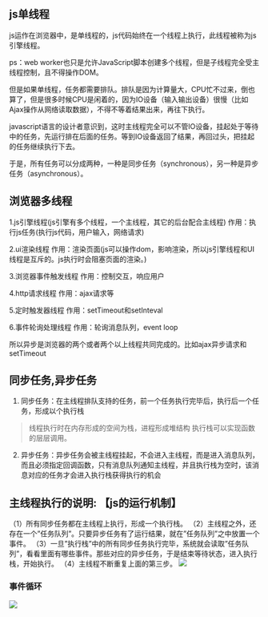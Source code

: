 ## js单线程

js运作在浏览器中，是单线程的，js代码始终在一个线程上执行，此线程被称为js引擎线程。

ps：web worker也只是允许JavaScript脚本创建多个线程，但是子线程完全受主线程控制，且不得操作DOM。

但是如果单线程，任务都需要排队。排队是因为计算量大，CPU忙不过来，倒也算了，但是很多时候CPU是闲着的，因为IO设备（输入输出设备）很慢（比如Ajax操作从网络读取数据），不得不等着结果出来，再往下执行。

javascript语言的设计者意识到，这时主线程完全可以不管IO设备，挂起处于等待中的任务，先运行排在后面的任务。等到IO设备返回了结果，再回过头，把挂起的任务继续执行下去。

于是，所有任务可以分成两种，一种是同步任务（synchronous），另一种是异步任务（asynchronous）。

## 浏览器多线程
1.js引擎线程(js引擎有多个线程，一个主线程，其它的后台配合主线程)
作用：执行js任务(执行js代码，用户输入，网络请求)

2.ui渲染线程
作用：渲染页面(js可以操作dom，影响渲染，所以js引擎线程和UI线程是互斥的。js执行时会阻塞页面的渲染。)

3.浏览器事件触发线程
作用：控制交互，响应用户

4.http请求线程
作用：ajax请求等

5.定时触发器线程
作用：setTimeout和setInteval

6.事件轮询处理线程
作用：轮询消息队列，event loop

所以异步是浏览器的两个或者两个以上线程共同完成的。比如ajax异步请求和setTimeout

## 同步任务,异步任务
1. 同步任务：在主线程排队支持的任务，前一个任务执行完毕后，执行后一个任务，形成以个执行栈
>线程执行时在内存形成的空间为栈，进程形成堆结构
执行栈可以实现函数的层层调用。
2. 异步任务：异步任务会被主线程挂起，不会进入主线程，而是进入消息队列，而且必须指定回调函数，只有消息队列通知主线程，并且执行栈为空时，该消息对应的任务才会进入执行栈获得执行的机会

## 主线程执行的说明: 【js的运行机制】
（1）所有同步任务都在主线程上执行，形成一个执行栈。
（2）主线程之外，还存在一个”任务队列”。只要异步任务有了运行结果，就在”任务队列”之中放置一个事件。
（3）一旦”执行栈”中的所有同步任务执行完毕，系统就会读取”任务队列”，看看里面有哪些事件。那些对应的异步任务，于是结束等待状态，进入执行栈，开始执行。
（4）主线程不断重复上面的第三步。
![](http://img.blog.csdn.net/20170802151038554?watermark/2/text/aHR0cDovL2Jsb2cuY3Nkbi5uZXQvZ2l0aHViXzM0NTE0NzUw/font/5a6L5L2T/fontsize/400/fill/I0JBQkFCMA==/dissolve/70/gravity/SouthEast)

### 事件循环
![](http://img.blog.csdn.net/20170802151419309?watermark/2/text/aHR0cDovL2Jsb2cuY3Nkbi5uZXQvZ2l0aHViXzM0NTE0NzUw/font/5a6L5L2T/fontsize/400/fill/I0JBQkFCMA==/dissolve/70/gravity/SouthEast)




